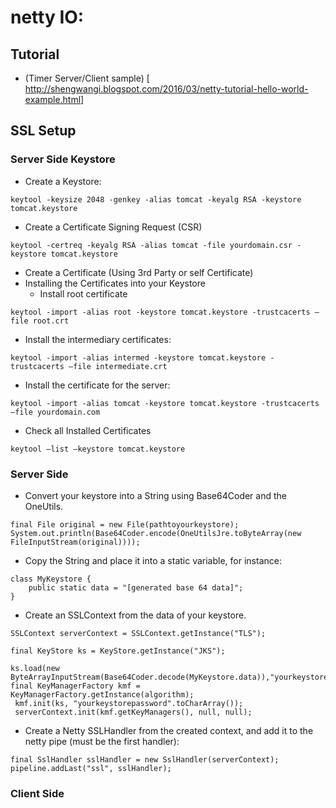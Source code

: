 # netty IO:

## Tutorial
- (Timer Server/Client sample) [ http://shengwangi.blogspot.com/2016/03/netty-tutorial-hello-world-example.html]

## SSL Setup
### Server Side Keystore
- Create a Keystore:
```
keytool -keysize 2048 -genkey -alias tomcat -keyalg RSA -keystore tomcat.keystore
```
- Create a Certificate Signing Request (CSR)
```
keytool -certreq -keyalg RSA -alias tomcat -file yourdomain.csr -keystore tomcat.keystore
```
- Create a Certificate (Using 3rd Party or self Certificate)
- Installing the Certificates into your Keystore
   - Install root certificate
```
keytool -import -alias root -keystore tomcat.keystore -trustcacerts –file root.crt
```
   - Install the intermediary certificates:
```
keytool -import -alias intermed -keystore tomcat.keystore -trustcacerts –file intermediate.crt
```
   - Install the certificate for the server:
```
keytool -import -alias tomcat -keystore tomcat.keystore -trustcacerts –file yourdomain.com
```
   - Check all Installed Certificates
```
keytool –list –keystore tomcat.keystore
```

### Server Side 
-  Convert your keystore into a String using Base64Coder and the OneUtils.
```
final File original = new File(pathtoyourkeystore);
System.out.println(Base64Coder.encode(OneUtilsJre.toByteArray(new FileInputStream(original))));
```
- Copy the String and place it into a static variable, for instance:
```
class MyKeystore {
    public static data = "[generated base 64 data]";
}
```
 - Create an SSLContext from the data of your keystore.
```
SSLContext serverContext = SSLContext.getInstance("TLS");
 
final KeyStore ks = KeyStore.getInstance("JKS");
 
ks.load(new ByteArrayInputStream(Base64Coder.decode(MyKeystore.data)),"yourkeystorepassword".toCharArray());
final KeyManagerFactory kmf = KeyManagerFactory.getInstance(algorithm);
 kmf.init(ks, "yourkeystorepassword".toCharArray());
 serverContext.init(kmf.getKeyManagers(), null, null);
 ```
- Create a Netty SSLHandler from the created context,  and add it to the netty pipe (must be the first handler):
 ```
final SslHandler sslHandler = new SslHandler(serverContext);
pipeline.addLast("ssl", sslHandler);
```
### Client Side

